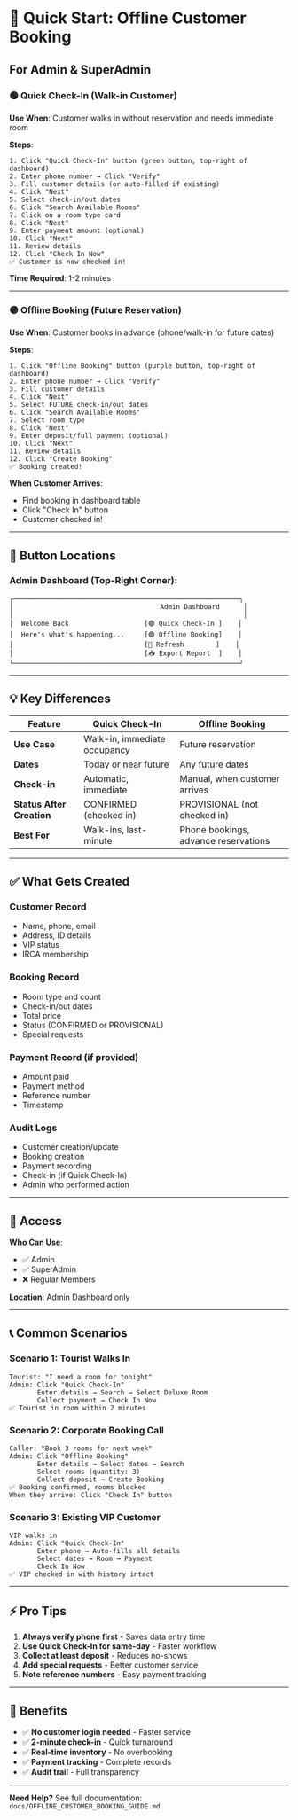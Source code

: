 # 🎯 Quick Start: Offline Customer Booking

## For Admin & SuperAdmin

### 🟢 Quick Check-In (Walk-in Customer)

**Use When**: Customer walks in without reservation and needs immediate room

**Steps**:
```
1. Click "Quick Check-In" button (green button, top-right of dashboard)
2. Enter phone number → Click "Verify"
3. Fill customer details (or auto-filled if existing)
4. Click "Next"
5. Select check-in/out dates
6. Click "Search Available Rooms"
7. Click on a room type card
8. Click "Next"
9. Enter payment amount (optional)
10. Click "Next"
11. Review details
12. Click "Check In Now"
✅ Customer is now checked in!
```

**Time Required**: 1-2 minutes

---

### 🟣 Offline Booking (Future Reservation)

**Use When**: Customer books in advance (phone/walk-in for future dates)

**Steps**:
```
1. Click "Offline Booking" button (purple button, top-right of dashboard)
2. Enter phone number → Click "Verify"
3. Fill customer details
4. Click "Next"
5. Select FUTURE check-in/out dates
6. Click "Search Available Rooms"
7. Select room type
8. Click "Next"
9. Enter deposit/full payment (optional)
10. Click "Next"
11. Review details
12. Click "Create Booking"
✅ Booking created!
```

**When Customer Arrives**:
- Find booking in dashboard table
- Click "Check In" button
- Customer checked in!

---

## 📍 Button Locations

### Admin Dashboard (Top-Right Corner):
```
┌─────────────────────────────────────────────────────────┐
│                                     Admin Dashboard      │
│                                                          │
│  Welcome Back                   [🟢 Quick Check-In ]    │
│  Here's what's happening...     [🟣 Offline Booking]    │
│                                 [🔄 Refresh        ]    │
│                                 [📥 Export Report  ]    │
└─────────────────────────────────────────────────────────┘
```

---

## 💡 Key Differences

| Feature | Quick Check-In | Offline Booking |
|---------|---------------|-----------------|
| **Use Case** | Walk-in, immediate occupancy | Future reservation |
| **Dates** | Today or near future | Any future dates |
| **Check-in** | Automatic, immediate | Manual, when customer arrives |
| **Status After Creation** | CONFIRMED (checked in) | PROVISIONAL (not checked in) |
| **Best For** | Walk-ins, last-minute | Phone bookings, advance reservations |

---

## ✅ What Gets Created

### Customer Record
- Name, phone, email
- Address, ID details
- VIP status
- IRCA membership

### Booking Record
- Room type and count
- Check-in/out dates
- Total price
- Status (CONFIRMED or PROVISIONAL)
- Special requests

### Payment Record (if provided)
- Amount paid
- Payment method
- Reference number
- Timestamp

### Audit Logs
- Customer creation/update
- Booking creation
- Payment recording
- Check-in (if Quick Check-In)
- Admin who performed action

---

## 🔐 Access

**Who Can Use**: 
- ✅ Admin
- ✅ SuperAdmin
- ❌ Regular Members

**Location**: Admin Dashboard only

---

## 📞 Common Scenarios

### Scenario 1: Tourist Walks In
```
Tourist: "I need a room for tonight"
Admin: Click "Quick Check-In"
       Enter details → Search → Select Deluxe Room
       Collect payment → Check In Now
✅ Tourist in room within 2 minutes
```

### Scenario 2: Corporate Booking Call
```
Caller: "Book 3 rooms for next week"
Admin: Click "Offline Booking"
       Enter details → Select dates → Search
       Select rooms (quantity: 3)
       Collect deposit → Create Booking
✅ Booking confirmed, rooms blocked
When they arrive: Click "Check In" button
```

### Scenario 3: Existing VIP Customer
```
VIP walks in
Admin: Click "Quick Check-In"
       Enter phone → Auto-fills all details
       Select dates → Room → Payment
       Check In Now
✅ VIP checked in with history intact
```

---

## ⚡ Pro Tips

1. **Always verify phone first** - Saves data entry time
2. **Use Quick Check-In for same-day** - Faster workflow
3. **Collect at least deposit** - Reduces no-shows
4. **Add special requests** - Better customer service
5. **Note reference numbers** - Easy payment tracking

---

## 🎉 Benefits

- ✅ **No customer login needed** - Faster service
- ✅ **2-minute check-in** - Quick turnaround
- ✅ **Real-time inventory** - No overbooking
- ✅ **Payment tracking** - Complete records
- ✅ **Audit trail** - Full transparency

---

**Need Help?** See full documentation: `docs/OFFLINE_CUSTOMER_BOOKING_GUIDE.md`
